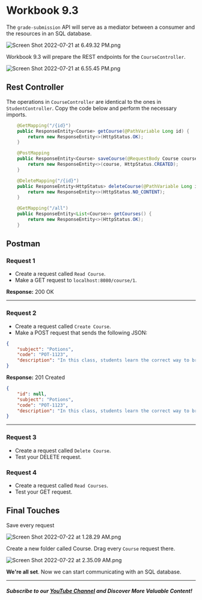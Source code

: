 # Workbook 9.3

The `grade-submission` API will serve as a mediator between a consumer and the resources in an SQL database.

![Screen Shot 2022-07-21 at 6.49.32 PM.png](https://firebasestorage.googleapis.com/v0/b/learnthepart-75aed.appspot.com/o/images%2F3e565790-0fd0-4a2e-aeee-854d516c83b3?alt=media&token=0241d76f-0e82-4e4d-b510-52b2af59a46c)

Workbook 9.3 will prepare the REST endpoints for the `CourseController`.

![Screen Shot 2022-07-21 at 6.55.45 PM.png](https://firebasestorage.googleapis.com/v0/b/learnthepart-75aed.appspot.com/o/images%2Fc2e756b0-22b4-4700-a2b3-157fb45073f7?alt=media&token=5affb776-f7e8-44a8-9833-3ab3afb18412)

## Rest Controller

The operations in `CourseController` are identical to the ones in `StudentController`. Copy the code below and perform the necessary imports.

```java
    @GetMapping("/{id}")
    public ResponseEntity<Course> getCourse(@PathVariable Long id) {
        return new ResponseEntity<>(HttpStatus.OK);
    }

    @PostMapping
    public ResponseEntity<Course> saveCourse(@RequestBody Course course) {
        return new ResponseEntity<>(course, HttpStatus.CREATED);
    }

    @DeleteMapping("/{id}")
    public ResponseEntity<HttpStatus> deleteCourse(@PathVariable Long id) {
        return new ResponseEntity<>(HttpStatus.NO_CONTENT);
    }

    @GetMapping("/all")
    public ResponseEntity<List<Course>> getCourses() {
        return new ResponseEntity<>(HttpStatus.OK);
    }
```

## Postman

### Request 1
- Create a request called `Read Course`.
- Make a GET request to `localhost:8080/course/1`.

**Response:** 200 OK

---
### Request 2
- Create a request called `Create Course`.
- Make a POST request that sends the following JSON:

```json
{
    "subject": "Potions",
    "code": "POT-1123",
    "description": "In this class, students learn the correct way to brew potions."
}
```

**Response:** 201 Created

```json
{
    "id": null,
    "subject": "Potions",
    "code": "POT-1123",
    "description": "In this class, students learn the correct way to brew potions."
}
```
---
### Request 3
- Create a request called `Delete Course`.
- Test your DELETE request.

### Request 4

- Create a request called `Read Courses`.
- Test your GET request.

## Final Touches

Save every request

![Screen Shot 2022-07-22 at 1.28.29 AM.png](https://firebasestorage.googleapis.com/v0/b/learnthepart-75aed.appspot.com/o/images%2F97188181-4f87-41d2-afc8-001a0a5de427?alt=media&token=4705d1b1-1806-4ffb-816d-07232d9b44a0)

Create a new folder called Course. Drag every `Course` request there.

![Screen Shot 2022-07-22 at 2.35.09 AM.png](https://firebasestorage.googleapis.com/v0/b/learnthepart-75aed.appspot.com/o/images%2F8a54252e-65d4-480e-99f6-12984195221d?alt=media&token=49f6868f-24cb-4ef8-b508-fa37a77fa65f)

**We're all set**. Now we can start communicating with an SQL database.

--------
##### Subscribe to our [YouTube Channel](https://www.youtube.com/@RayanSlim087?sub_confirmation=1) and Discover More Valuable Content!
